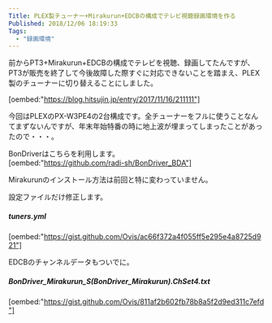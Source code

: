 ```yaml
---
Title: PLEX製チューナー+Mirakurun+EDCBの構成でテレビ視聴録画環境を作る
Published: 2018/12/06 18:19:33
Tags:
  - "録画環境"
---
```

前からPT3+Mirakurun+EDCBの構成でテレビを視聴、録画してたんですが、PT3が販売を終了して今後故障した際すぐに対応できないことを踏まえ、PLEX製のチューナーに切り替えることにしました。  

[oembed:"https://blog.hitsujin.jp/entry/2017/11/16/211111"]



今回はPLEXのPX-W3PE4の2台構成です。全チューナーをフルに使うことなんてまずないんですが、年末年始特番の時に地上波が埋まってしまったことがあったので・・・。  

BonDriverはこちらを利用します。  
[oembed:"https://github.com/radi-sh/BonDriver_BDA"]


Mirakurunのインストール方法は前回と特に変わっていません。  

設定ファイルだけ修正します。  

##### tuners.yml  
[oembed:"https://gist.github.com/Ovis/ac66f372a4f055ff5e295e4a8725d921"]


EDCBのチャンネルデータもついでに。  
##### BonDriver_Mirakurun_S(BonDriver_Mirakurun).ChSet4.txt  
[oembed:"https://gist.github.com/Ovis/811af2b602fb78b8a5f2d9ed311c7efd"]

